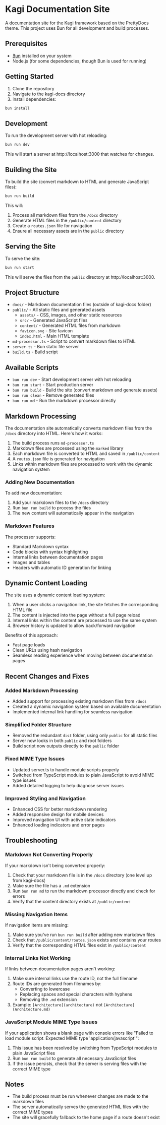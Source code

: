 # Kagi Documentation Site

A documentation site for the Kagi framework based on the PrettyDocs theme. This project uses Bun for all development and build processes.

## Prerequisites

- [Bun](https://bun.sh/) installed on your system
- Node.js (for some dependencies, though Bun is used for running)

## Getting Started

1. Clone the repository
2. Navigate to the kagi-docs directory
3. Install dependencies:

```bash
bun install
```

## Development

To run the development server with hot reloading:

```bash
bun run dev
```

This will start a server at http://localhost:3000 that watches for changes.

## Building the Site

To build the site (convert markdown to HTML and generate JavaScript files):

```bash
bun run build
```

This will:
1. Process all markdown files from the `/docs` directory
2. Generate HTML files in the `/public/content` directory
3. Create a `routes.json` file for navigation
4. Ensure all necessary assets are in the `public` directory

## Serving the Site

To serve the site:

```bash
bun run start
```

This will serve the files from the `public` directory at http://localhost:3000.

## Project Structure

- `docs/` - Markdown documentation files (outside of kagi-docs folder)
- `public/` - All static files and generated assets
  - `assets/` - CSS, images, and other static resources
  - `src/` - Generated JavaScript files
  - `content/` - Generated HTML files from markdown
  - `favicon.svg` - Site favicon
  - `index.html` - Main HTML template
- `md-processor.ts` - Script to convert markdown files to HTML
- `server.ts` - Bun static file server
- `build.ts` - Build script

## Available Scripts

- `bun run dev` - Start development server with hot reloading
- `bun run start` - Start production server
- `bun run build` - Build the site (convert markdown and generate assets)
- `bun run clean` - Remove generated files
- `bun run md` - Run the markdown processor directly

## Markdown Processing

The documentation site automatically converts markdown files from the `/docs` directory into HTML. Here's how it works:

1. The build process runs `md-processor.ts`
2. Markdown files are processed using the `marked` library
3. Each markdown file is converted to HTML and saved in `/public/content`
4. A `routes.json` file is generated for navigation
5. Links within markdown files are processed to work with the dynamic navigation system

### Adding New Documentation

To add new documentation:

1. Add your markdown files to the `/docs` directory
2. Run `bun run build` to process the files
3. The new content will automatically appear in the navigation

### Markdown Features

The processor supports:

- Standard Markdown syntax
- Code blocks with syntax highlighting
- Internal links between documentation pages
- Images and tables
- Headers with automatic ID generation for linking

## Dynamic Content Loading

The site uses a dynamic content loading system:

1. When a user clicks a navigation link, the site fetches the corresponding HTML file
2. The content is injected into the page without a full page reload
3. Internal links within the content are processed to use the same system
4. Browser history is updated to allow back/forward navigation

Benefits of this approach:

- Fast page loads
- Clean URLs using hash navigation
- Seamless reading experience when moving between documentation pages

## Recent Changes and Fixes

### Added Markdown Processing
- Added support for processing existing markdown files from `/docs`
- Created a dynamic navigation system based on available documentation
- Implemented internal link handling for seamless navigation

### Simplified Folder Structure
- Removed the redundant `dist` folder, using only `public` for all static files
- Server now looks in both `public` and root folders
- Build script now outputs directly to the `public` folder

### Fixed MIME Type Issues
- Updated server.ts to handle module scripts properly
- Switched from TypeScript modules to plain JavaScript to avoid MIME type issues
- Added detailed logging to help diagnose server issues

### Improved Styling and Navigation
- Enhanced CSS for better markdown rendering
- Added responsive design for mobile devices
- Improved navigation UI with active state indicators
- Enhanced loading indicators and error pages

## Troubleshooting

### Markdown Not Converting Properly

If your markdown isn't being converted properly:

1. Check that your markdown file is in the `/docs` directory (one level up from kagi-docs)
2. Make sure the file has a `.md` extension
3. Run `bun run md` to run the markdown processor directly and check for errors
4. Verify that the content directory exists at `/public/content`

### Missing Navigation Items

If navigation items are missing:

1. Make sure you've run `bun run build` after adding new markdown files
2. Check that `/public/content/routes.json` exists and contains your routes
3. Verify that the corresponding HTML files exist in `/public/content`

### Internal Links Not Working

If links between documentation pages aren't working:

1. Make sure internal links use the route ID, not the full filename
2. Route IDs are generated from filenames by:
   - Converting to lowercase
   - Replacing spaces and special characters with hyphens
   - Removing the `.md` extension
3. Example: `[Architecture](architecture)` not `[Architecture](Architecture.md)`

### JavaScript Module MIME Type Issues

If your application shows a blank page with console errors like "Failed to load module script: Expected MIME type 'application/javascript'":

1. This issue has been resolved by switching from TypeScript modules to plain JavaScript files
2. Run `bun run build` to generate all necessary JavaScript files
3. If the issue persists, check that the server is serving files with the correct MIME type

## Notes

- The build process must be run whenever changes are made to the markdown files
- The server automatically serves the generated HTML files with the correct MIME types
- The site will gracefully fallback to the home page if a route doesn't exist

